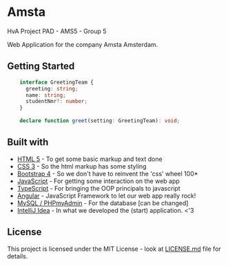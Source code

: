 # Amsta
HvA Project PAD - AMS5 - Group 5

Web Application for the company Amsta Amsterdam.




## Getting Started
```typescript
    interface GreetingTeam {
      greeting: string;
      name: string;
      studentNmr?: number;
    }
    
    declare function greet(setting: GreetingTeam): void;
```


## Built with 
* [HTML 5](https://www.w3schools.com/html/) - To get some basic markup and text done
* [CSS 3](https://www.w3schools.com/css/) - So the html markup has some styling
* [Bootstrap 4](https://v4-alpha.getbootstrap.com) - So we don't have to reinvent the 'css' wheel 100*
* [JavaScript](https://www.javascript.com) - For getting some interaction on the web app
* [TypeScript](https://www.typescriptlang.org/index.html) - For bringing the OOP principals to javascript 
* [Angular](https://angular.io) - JavaScript Framework to let our web app really rock! 
* [MySQL / PHPmyAdmin](https://www.mysql.com/) - For the database [can be changed]
* [IntelliJ Idea](https://www.jetbrains.com/idea/) - In what we developed the (start) application. <'3



## License

This project is licensed under the MIT License - look at [LICENSE.md](LICENSE.md) file for details.
